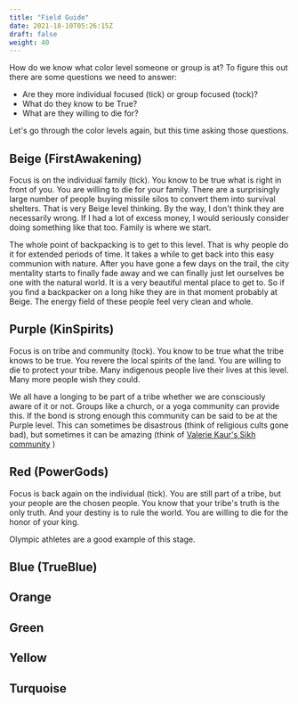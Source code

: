 ```yaml
---
title: "Field Guide"
date: 2021-18-10T05:26:15Z
draft: false
weight: 40
---
```


How do we know what color level someone or group is at? To figure this out there are some questions we need to answer:

* Are they more individual focused (tick) or group focused (tock)?
* What do they know to be True?
* What are they willing to die for?

Let's go through the color levels again, but this time asking those questions.

## Beige (FirstAwakening)

Focus is on the individual family (tick). You know to be true what is right in front of you. You are willing to die for your family. There are a surprisingly large number of people buying missile silos to convert them into survival shelters. That is very Beige level thinking. By the way, I don't think they are necessarily wrong. If I had a lot of excess money, I would seriously consider doing something like that too. Family is where we start.

The whole point of backpacking is to get to this level. That is why people do it for extended periods of time. It takes a while to get back into this easy communion with nature. After you have gone a few days on the trail, the city mentality starts to finally fade away and we can finally just let ourselves be one with the natural world. It is a very beautiful mental place to get to. So if you find a backpacker on a long hike they are in that moment probably at Beige. The energy field of these people feel very clean and whole.

## Purple (KinSpirits)

Focus is on tribe and community (tock). You know to be true what the tribe knows to be true. You revere the local spirits of the land. You are willing to die to protect your tribe. Many indigenous people live their lives at this level. Many more people wish they could.

We all have a longing to be part of a tribe whether we are consciously aware of it or not. Groups like a church, or a yoga community can provide this. If the bond is strong enough this community can be said to be at the Purple level. This can sometimes be disastrous (think of religious cults gone bad), but sometimes it can be amazing (think of [Valerie Kaur's Sikh community](https://valariekaur.com/revolutionary-love-project/) )

## Red (PowerGods)

Focus is back again on the individual (tick). You are still part of a tribe, but your people are the chosen people. You know that your tribe's truth is the only truth. And your destiny is to rule the world. You are willing to die for the honor of your king.

Olympic athletes are a good example of this stage.

## Blue (TrueBlue)

## Orange

## Green

## Yellow

## Turquoise
